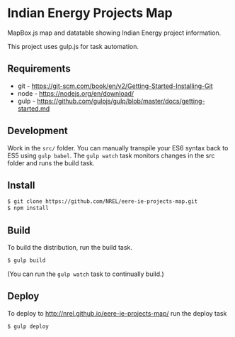 # Indian Energy Projects Map

MapBox.js map and datatable showing Indian Energy project information.

This project uses gulp.js for task automation.

## Requirements

* git - https://git-scm.com/book/en/v2/Getting-Started-Installing-Git
* node - https://nodejs.org/en/download/
* gulp - https://github.com/gulpjs/gulp/blob/master/docs/getting-started.md


## Development

Work in the ```src/``` folder. You can manually transpile your ES6 syntax back to ES5 using ```gulp babel```. The ```gulp watch``` task monitors changes in the src folder and runs the build task.


## Install

```bash
$ git clone https://github.com/NREL/eere-ie-projects-map.git
$ npm install
```

## Build
To build the distribution, run the build task.

```bash
$ gulp build
```
(You can run the ```gulp watch``` task to continually build.)

## Deploy
To deploy to http://nrel.github.io/eere-ie-projects-map/ run the deploy task

```bash
$ gulp deploy
```
